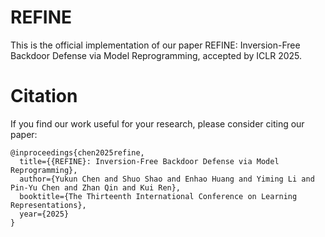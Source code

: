 # REFINE

This is the official implementation of our paper REFINE: Inversion-Free Backdoor Defense via Model Reprogramming, accepted by ICLR 2025.

# Citation

If you find our work useful for your research, please consider citing our paper:

```
@inproceedings{chen2025refine,
  title={{REFINE}: Inversion-Free Backdoor Defense via Model Reprogramming},
  author={Yukun Chen and Shuo Shao and Enhao Huang and Yiming Li and Pin-Yu Chen and Zhan Qin and Kui Ren},
  booktitle={The Thirteenth International Conference on Learning Representations},
  year={2025}
}
```
